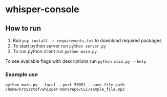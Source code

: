 # whisper-console

## How to run
1. Run `pip install -r requirements.txt` to download required packages
2. To start python server run `python server.py`
3. To run python client run `python main.py`

To see available flags with descriptions run `python main.py --help`


### Example use
`python main.py --local --port 50051 --save file_path /home/krzysztof/whisper-monorepo/CLI/sample_file.mp3`